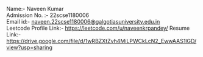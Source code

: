 Name:- Naveen Kumar  
Admission No. :- 22scse1180006  
Email id:- naveen.22scse1180006@galgotiasuniversity.edu.in  
Leetcode Profile Link:- https://leetcode.com/u/naveenkrpandey/
Resume Link:- https://drive.google.com/file/d/1wRBZXtZvh4MiLPWCkLcN2_EwwAAS1lGD/view?usp=sharing
